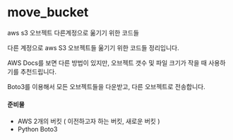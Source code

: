 # move_bucket
aws s3 오브젝트 다른계정으로 욺기기 위한 코드들

다른 계정으로 aws S3 오브젝트들 욺기기 위한 코드들 정리입니다.

AWS Docs를 보면 다른 방법이 있지만, 오브젝트 갯수 및 파일 크기가 작을 때 사용하기를 추천드립니다.

Boto3를 이용해서 모든 오브젝트들을 다운받고, 다른 오브젝트로 전송합니다.

#### 준비물

- AWS 2개의 버킷 ( 이전하고자 하는 버킷, 새로운 버킷 ) 
- Python Boto3
